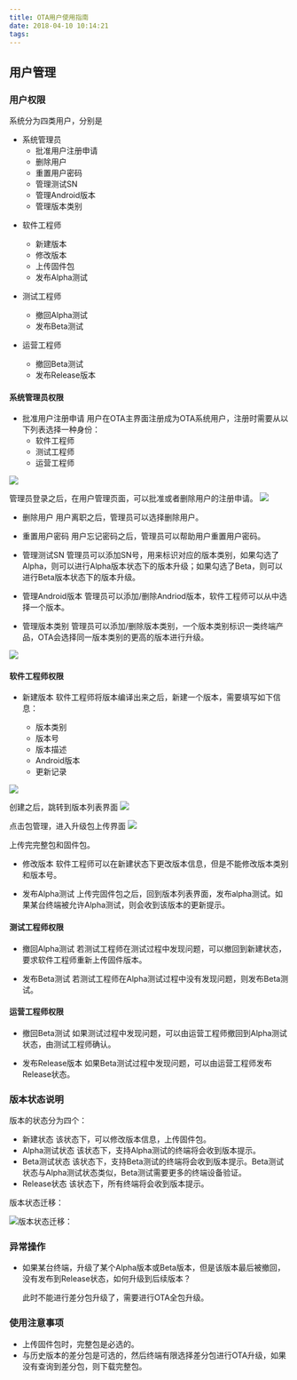 ```yaml
---
title: OTA用户使用指南
date: 2018-04-10 10:14:21
tags:
---
```


## 用户管理

### 用户权限
系统分为四类用户，分别是
- 系统管理员
    - 批准用户注册申请
    - 删除用户
    - 重置用户密码
    - 管理测试SN
    - 管理Android版本
    - 管理版本类别

<!--more-->

- 软件工程师
    - 新建版本
    - 修改版本
    - 上传固件包
    - 发布Alpha测试

- 测试工程师
    - 撤回Alpha测试
    - 发布Beta测试

- 运营工程师
    - 撤回Beta测试
    - 发布Release版本

#### 系统管理员权限
- 批准用户注册申请 
用户在OTA主界面注册成为OTA系统用户，注册时需要从以下列表选择一种身份：
    - 软件工程师
    - 测试工程师
    - 运营工程师

![](https://picabstract-preview-ftn.weiyun.com:8443/ftn_pic_abs_v2/be617eb7472b662e17af2c693abf6022859fe84604c503b38480a183386139a99b110736f96a163c855f3285fc2760a6?pictype=scale&from=30113&version=2.0.0.2&uin=474724984&fname=1523346231%281%29.png&size=1024)

管理员登录之后，在用户管理页面，可以批准或者删除用户的注册申请。
![](https://picabstract-preview-ftn.weiyun.com:8443/ftn_pic_abs_v2/27099809ab4a1b5194e22e59f458d34c927d7cc627fae348c9d3f1fe2b342abce0968f6c4c740a78cc51cece3d8a1189?pictype=scale&from=30113&version=2.0.0.2&uin=474724984&fname=%E5%BE%AE%E4%BF%A1%E6%88%AA%E5%9B%BE_20180410154736.png&size=1024)

- 删除用户 用户离职之后，管理员可以选择删除用户。

- 重置用户密码 用户忘记密码之后，管理员可以帮助用户重置用户密码。

- 管理测试SN 管理员可以添加SN号，用来标识对应的版本类别，如果勾选了Alpha，则可以进行Alpha版本状态下的版本升级；如果勾选了Beta，则可以进行Beta版本状态下的版本升级。

- 管理Android版本 管理员可以添加/删除Andriod版本，软件工程师可以从中选择一个版本。

- 管理版本类别 管理员可以添加/删除版本类别，一个版本类别标识一类终端产品，OTA会选择同一版本类别的更高的版本进行升级。

![](https://picabstract-preview-ftn.weiyun.com:8443/ftn_pic_abs_v2/521e0ddaabd7cd53cdc0f5e1b4ff3864d74919bbe73f5682fa054c57b734ff14d81b3e1b0f2353339b9cf7f0c9d43f1b?pictype=scale&from=30113&version=2.0.0.2&uin=474724984&fname=%E5%BE%AE%E4%BF%A1%E6%88%AA%E5%9B%BE_20180410162612.png&size=1024)

#### 软件工程师权限
- 新建版本
软件工程师将版本编译出来之后，新建一个版本，需要填写如下信息：
    
    - 版本类别
    - 版本号
    - 版本描述
    - Android版本
    - 更新记录

![](https://picabstract-preview-ftn.weiyun.com:8443/ftn_pic_abs_v2/b3331a73196a0d3d630155832b3bea3249e262bc3fccb5736bd39ce05a86181f065e320f8f140000cc6698dac00c3f73?pictype=scale&from=30113&version=2.0.0.2&uin=474724984&fname=%E5%BE%AE%E4%BF%A1%E6%88%AA%E5%9B%BE_20180410164617.png&size=1024)

创建之后，跳转到版本列表界面
![](https://picabstract-preview-ftn.weiyun.com:8443/ftn_pic_abs_v2/8f8b4b1d6e83a323fcc830f362fd2f2e3b50aefe50a1c1ffd0c80b6367d0899df72c2ee4732bef8420f2cbd240d3e09f?pictype=scale&from=30113&version=2.0.0.2&uin=474724984&fname=%E5%BE%AE%E4%BF%A1%E6%88%AA%E5%9B%BE_20180410164917.png&size=1024)

点击包管理，进入升级包上传界面
![](https://picabstract-preview-ftn.weiyun.com:8443/ftn_pic_abs_v2/45c9173a9a48fed2a8a1fe11c36abad36691e158957ca97f01a4acbc005144b515c043cb3069677c5f8e9c6616a22aaa?pictype=scale&from=30113&version=2.0.0.2&uin=474724984&fname=%E5%BE%AE%E4%BF%A1%E6%88%AA%E5%9B%BE_20180410165043.png&size=1024)

上传完完整包和固件包。

- 修改版本
软件工程师可以在新建状态下更改版本信息，但是不能修改版本类别和版本号。

- 发布Alpha测试
上传完固件包之后，回到版本列表界面，发布alpha测试。如果某台终端被允许Alpha测试，则会收到该版本的更新提示。

#### 测试工程师权限
- 撤回Alpha测试 
若测试工程师在测试过程中发现问题，可以撤回到新建状态，要求软件工程师重新上传固件版本。

- 发布Beta测试
若测试工程师在Alpha测试过程中没有发现问题，则发布Beta测试。

#### 运营工程师权限
- 撤回Beta测试
如果测试过程中发现问题，可以由运营工程师撤回到Alpha测试状态，由测试工程师确认。

- 发布Release版本
如果Beta测试过程中发现问题，可以由运营工程师发布Release状态。

### 版本状态说明
版本的状态分为四个：
- 新建状态 该状态下，可以修改版本信息，上传固件包。
- Alpha测试状态 该状态下，支持Alpha测试的终端将会收到版本提示。
- Beta测试状态 该状态下，支持Beta测试的终端将会收到版本提示。Beta测试状态与Alpha测试状态类似，Beta测试需要更多的终端设备验证。
- Release状态 该状态下，所有终端将会收到版本提示。

版本状态迁移：

![版本状态迁移：](https://picabstract-preview-ftn.weiyun.com:8443/ftn_pic_abs_v2/f8279f93bdf2d68e2d599d0498b747cfe83430bbd7161ce4a39268a1156af75ff42effdec511f08e0dc4d6489e58dbbe?pictype=scale&from=30113&version=2.0.0.2&uin=474724984&fname=firmware_process.png&size=1024)

### 异常操作
- 如果某台终端，升级了某个Alpha版本或Beta版本，但是该版本最后被撤回，没有发布到Release状态，如何升级到后续版本？

    此时不能进行差分包升级了，需要进行OTA全包升级。

### 使用注意事项
- 上传固件包时，完整包是必选的。
- 与历史版本的差分包是可选的，然后终端有限选择差分包进行OTA升级，如果没有查询到差分包，则下载完整包。

